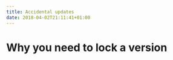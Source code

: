 ```yaml
---
title: Accidental updates
date: 2018-04-02T21:11:41+01:00
---
```


# Why you need to lock a version
